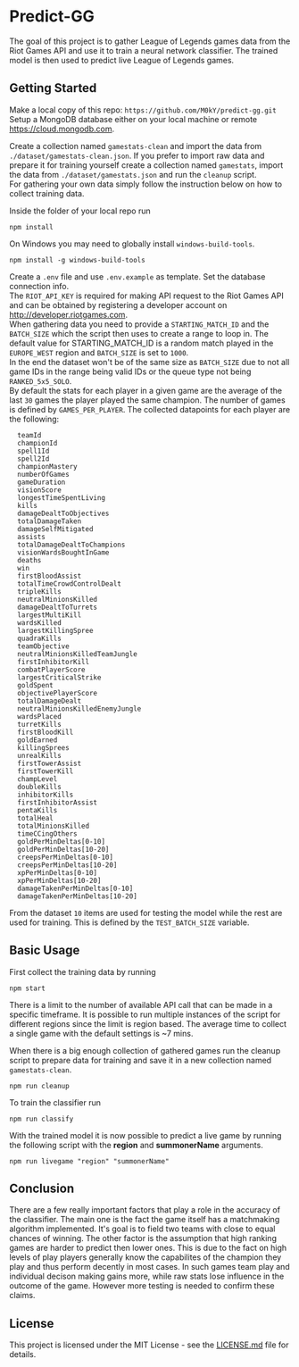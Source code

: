 # Predict-GG

The goal of this project is to gather League of Legends games data from the Riot Games API and use it to train a neural network classifier. The trained model is then used to predict live League of Legends games.

## Getting Started

Make a local copy of this repo: `https://github.com/M0kY/predict-gg.git`  
Setup a MongoDB database either on your local machine or remote https://cloud.mongodb.com.

Create a collection named `gamestats-clean` and import the data from `./dataset/gamestats-clean.json`. If you prefer to import raw data and
prepare it for training yourself create a collection named `gamestats`, import the data from `./dataset/gamestats.json` and run the `cleanup` script.   
For gathering your own data simply follow the instruction below on how to collect training data.

Inside the folder of your local repo run  
```
npm install
```

On Windows you may need to globally install `windows-build-tools`.
```
npm install -g windows-build-tools
```

Create a `.env` file and use `.env.example` as template. Set the database connection info.  
The `RIOT_API_KEY` is required for making API request to the Riot Games API and can be obtained by registering a developer account on http://developer.riotgames.com.  
When gathering data you need to provide a `STARTING_MATCH_ID` and the `BATCH_SIZE` which the script then uses to create a range to loop in. The default value for STARTING_MATCH_ID is a random match played in the `EUROPE_WEST` region and `BATCH_SIZE` is set to `1000`.  
In the end the dataset won't be of the same size as `BATCH_SIZE` due to not all game IDs in the range being valid IDs or the queue type not being `RANKED_5x5_SOLO`.  
By default the stats for each player in a given game are the average of the
last `30` games the player played the same champion. The number of games is defined by `GAMES_PER_PLAYER`.
The collected datapoints for each player are the following:

```
  teamId
  championId
  spell1Id
  spell2Id
  championMastery
  numberOfGames
  gameDuration
  visionScore
  longestTimeSpentLiving
  kills
  damageDealtToObjectives
  totalDamageTaken
  damageSelfMitigated
  assists
  totalDamageDealtToChampions
  visionWardsBoughtInGame
  deaths
  win
  firstBloodAssist
  totalTimeCrowdControlDealt
  tripleKills
  neutralMinionsKilled
  damageDealtToTurrets
  largestMultiKill
  wardsKilled
  largestKillingSpree
  quadraKills
  teamObjective
  neutralMinionsKilledTeamJungle
  firstInhibitorKill
  combatPlayerScore
  largestCriticalStrike
  goldSpent
  objectivePlayerScore
  totalDamageDealt
  neutralMinionsKilledEnemyJungle
  wardsPlaced
  turretKills
  firstBloodKill
  goldEarned
  killingSprees
  unrealKills
  firstTowerAssist
  firstTowerKill
  champLevel
  doubleKills
  inhibitorKills
  firstInhibitorAssist
  pentaKills
  totalHeal
  totalMinionsKilled
  timeCCingOthers
  goldPerMinDeltas[0-10]
  goldPerMinDeltas[10-20]
  creepsPerMinDeltas[0-10]
  creepsPerMinDeltas[10-20]
  xpPerMinDeltas[0-10]
  xpPerMinDeltas[10-20]
  damageTakenPerMinDeltas[0-10]
  damageTakenPerMinDeltas[10-20]
```

From the dataset `10` items are used for testing the model while the rest are used for training. This is defined by the `TEST_BATCH_SIZE` variable.

## Basic Usage

First collect the training data by running  
```
npm start
```

There is a limit to the number of available API call that can be made in a specific timeframe. It is possible to run multiple instances of the script for different regions since the limit is region based. The average time to collect a single game with the default settings is ~7 mins.

When there is a big enough collection of gathered games run the cleanup script to prepare data for training and save it in a new collection named `gamestats-clean`.

```
npm run cleanup
```

To train the classifier run

```
npm run classify
```

With the trained model it is now possible to predict a live game by running the following script with the **region** and **summonerName** arguments.

```
npm run livegame "region" "summonerName"
```

## Conclusion

There are a few really important factors that play a role in the accuracy of the classifier. The main one is the fact the game itself has a matchmaking algorithm implemented. It's goal is to field two teams with close to equal chances of winning. The other factor is the assumption that high ranking games are harder to predict then lower ones. This is due to the fact on high levels of play players generally know the capabilites of the champion they play and thus perform decently in most cases. In such games team play and individual decison making gains more, while raw stats lose influence in the outcome of the game. However more testing is needed to confirm these claims.

## License

This project is licensed under the MIT License - see the [LICENSE.md](LICENSE.md) file for details.
